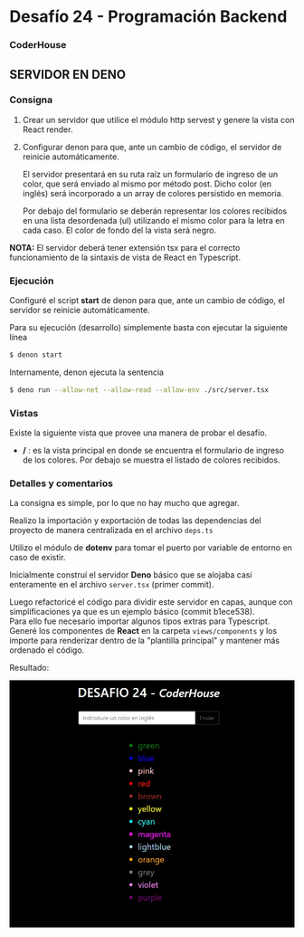 # Desafío 24 - Programación Backend

### CoderHouse

## SERVIDOR EN DENO

### Consigna

1. Crear un servidor que utilice el módulo http servest y genere la vista con React render.
2. Configurar denon para que, ante un cambio de código, el servidor de reinicie automáticamente.

   El servidor presentará en su ruta raíz un formulario de ingreso de un color, que será enviado al mismo por método post. Dicho color (en inglés) será incorporado a un array de colores persistido en memoria.

   Por debajo del formulario se deberán representar los colores recibidos en una lista desordenada (ul) utilizando el mismo color para la letra en cada caso. El color de fondo del la vista será negro.

**NOTA:** El servidor deberá tener extensión tsx para el correcto funcionamiento de la sintaxis de vista de React en Typescript.

### Ejecución

Configuré el script **start** de denon para que, ante un cambio de código, el servidor se reinicie automáticamente.

Para su ejecución (desarrollo) simplemente basta con ejecutar la siguiente línea

```sh
$ denon start
```

Internamente, denon ejecuta la sentencia

```sh
$ deno run --allow-net --allow-read --allow-env ./src/server.tsx
```

### Vistas

Existe la siguiente vista que provee una manera de probar el desafío.

- **/** : es la vista principal en donde se encuentra el formulario de ingreso de los colores. Por debajo se muestra el listado de colores recibidos.

### Detalles y comentarios

La consigna es simple, por lo que no hay mucho que agregar.

Realizo la importación y exportación de todas las dependencias del proyecto de manera centralizada en el archivo `deps.ts`

Utilizo el módulo de **dotenv** para tomar el puerto por variable de entorno en caso de existir.

Inicialmente construí el servidor **Deno** básico que se alojaba casi enteramente en el archivo `server.tsx` (primer commit).

Luego refactoricé el código para dividir este servidor en capas, aunque con simplificaciones ya que es un ejemplo básico (commit b1ece538).  
Para ello fue necesario importar algunos tipos extras para Typescript.
Generé los componentes de **React** en la carpeta `views/components` y los importe para renderizar dentro de la "plantilla principal" y mantener más ordenado el código.

Resultado:

<div align="center">
   <img src="docs/capture.jpg">
</div>
